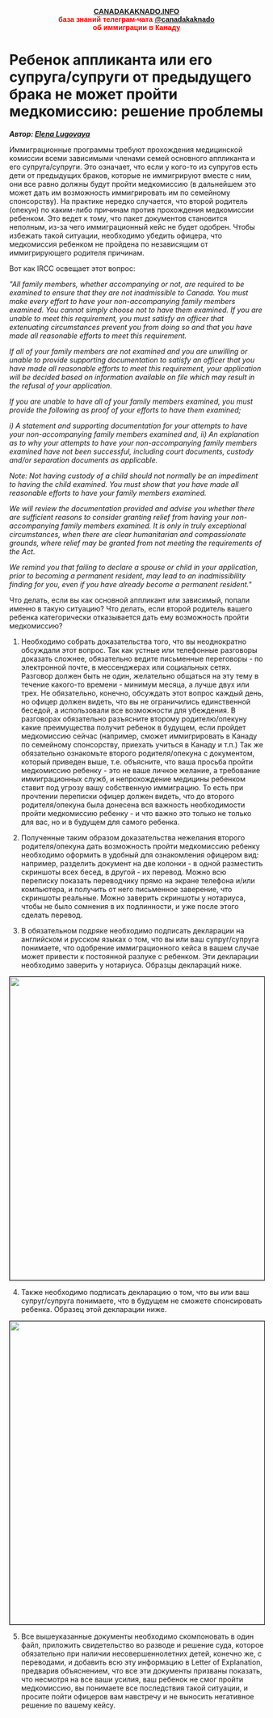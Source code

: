 
<p style="color:red; font-family:arial; font-weight:800; text-align:center; font-size:1em; "><a href="https://canadakaknado.info">CANADAKAKNADO.INFO</a><br>база знаний телеграм-чата <a href="https://t.me/canadakaknado">@canadakaknado</a><br>об иммиграции в Канаду</p>

# __Ребенок аппликанта или его супруга/супруги от предыдущего брака не может пройти медкомиссию: решение проблемы__

__*Автор: [Elena Lugovaya](https://t.me/ElenaL0707)*__

Иммиграционные программы требуют прохождения медицинской комиссии всеми зависимыми членами семей основного аппликанта и его супруга/супруги. Это означает, что если у кого-то из супругов есть дети от предыдущих браков, которые не иммигрируют вместе с ним, они все равно должны будут пройти медкомиссию (в дальнейшем это может дать им возможность иммигрировать им по семейному спонсорству). На практике нередко случается, что второй родитель (опекун) по каким-либо причинам против прохождения медкомиссии ребенком. Это ведет к тому, что пакет документов становится неполным, из-за чего иммиграционный кейс не будет одобрен. Чтобы избежать такой ситуации, необходимо убедить офицера, что медкомиссия ребенком не пройдена по независящим от иммигрирующего родителя причинам. 

Вот как IRCC освещает этот вопрос:

*"All family members, whether accompanying or not, are required to be examined to ensure that they are not inadmissible to Canada. You must make every effort to have your non-accompanying family members examined. You cannot simply choose not to have them examined. If you are unable to meet this requirement, you must satisfy an officer that extenuating circumstances prevent you from doing so and that you have made all reasonable efforts to meet this requirement.*

*If all of your family members are not examined and you are unwilling or unable to provide supporting documentation to satisfy an officer that you have made all reasonable efforts to meet this requirement, your application will be decided based on information available on file which may result in the refusal of your application.*

*If you are unable to have all of your family members examined, you must provide the following as proof of your efforts to have them examined;*

*i) A statement and supporting documentation for your attempts to have your non-accompanying family members examined and,
ii) An explanation as to why your attempts to have your non-accompanying family members examined have not been successful, including court documents, custody and/or separation documents as applicable.* 

*Note: Not having custody of a child should not normally be an impediment to having the child examined. You must show that you have made all reasonable efforts to have your family members examined.* 

*We will review the documentation provided and advise you whether there are sufficient reasons to consider granting relief from having your non-accompanying family members examined. It is only in truly exceptional circumstances, when there are clear humanitarian and compassionate grounds, where relief may be granted from not meeting the requirements of the Act.*

*We remind you that failing to declare a spouse or child in your application, prior to becoming a permanent resident, may lead to an inadmissibility finding for you, even if you have already become a permanent resident."* 

Что делать, если вы как основной аппликант или зависимый, попали именно в такую ситуацию? Что делать, если второй родитель вашего ребенка категорически отказывается дать ему возможность пройти медкомиссию?

1. Необходимо собрать доказательства того, что вы неоднократно обсуждали этот вопрос. Так как устные или телефонные разговоры доказать сложнее, обязательно ведите письменные переговоры - по электронной почте, в мессенджерах или социальных сетях. Разговор должен быть не один, желательно общаться на эту тему в течение какого-то времени - минимум месяца, а лучше двух или трех. Не обязательно, конечно, обсуждать этот вопрос каждый день, но офицер должен видеть, что вы не ограничились единственной беседой, а использовали все возможности для убеждения. В разговорах обязательно разъясните второму родителю/опекуну какие преимущества получит ребенок в будущем, если пройдет медкомиссию сейчас (например, сможет иммигрировать в Канаду по семейному спонсорству, приехать учиться в Канаду и т.п.) Так же обязательно ознакомьте второго родителя/опекуна с документом, который приведен выше, т.е. объясните, что ваша просьба пройти медкомиссию ребенку - это не ваше личное желание, а требование иммиграционных служб, и непрохождение медицины ребенком ставит под угрозу вашу собственную иммиграцию. То есть при прочтении переписки офицер должен видеть, что до второго родителя/опекуна была донесена вся важность необходимости пройти медкомиссию ребенку - и что важно это только не только для вас, но и в будущем для самого ребенка.

2. Полученные таким образом доказательства нежелания второго родителя/опекуна дать возможность пройти медкомиссию ребенку необходимо оформить в удобный для ознакомления офицером вид: например, разделить документ на две колонки - в одной разместить скриншоты всех бесед, в другой - их перевод. Можно всю переписку показать переводчику прямо на экране телефона и/или компьютера, и получить от него письменное заверение, что скриншоты реальные. Можно заверить скриншоты у нотариуса, чтобы не было сомнения в их подлинности, и уже после этого сделать перевод. 

3. В обязательном подряке необходимо подписать декларации на английском и русском языках о том, что вы или ваш супруг/супруга понимаете, что одобрение иммиграционного кейса в вашем случае может привести к постоянной разлуке с ребенком. Эти декларации необходимо заверить у нотариуса. Образцы деклараций ниже.


<p style="text-align: center;"><a href="https://canadakaknado.info/assets/images/declaration.jpg"><img src="https://canadakaknado.info/assets/images/declaration.jpg"  width="600" border="1" style="border:1px solid black"></a></p>

4. Также необходимо подписать декларацию о том, что вы или ваш супруг/супруга понимаете, что в будущем не сможете спонсировать ребенка. Образец этой декларации ниже. 

<p style="text-align: center;"><a href="https://canadakaknado.info/assets/images/declaration-2.jpg"><img src="https://canadakaknado.info/assets/images/declaration-2.jpg" width="600" border="1" style="border:1px solid black"></a></p> 

5. Все вышеуказанные документы необходимо скомпоновать в один файл, приложить свидетельство во разводе и решение суда, которое обязательно при наличии несовершеннолетних детей, конечно же, с переводами, и добавить всю эту информацию в Letter of Explanation, предварив объяснением, что все эти документы призваны показать, что несмотря на все ваши усилия, ваш ребенок не смог пройти медкомиссию, вы понимаете все последствия такой ситуации, и просите пойти офицеров вам навстречу и не выносить негативное решение по вашему кейсу. 

